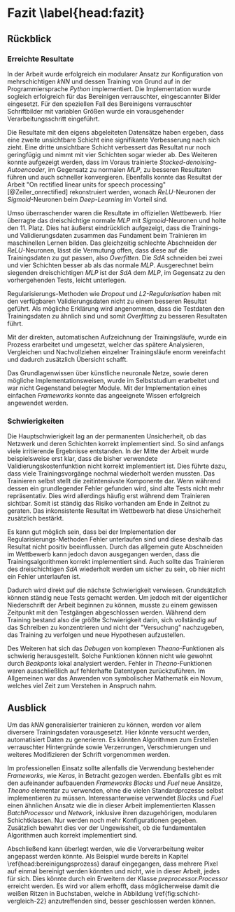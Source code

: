 # Fazit \label{head:fazit}

## Rückblick

### Erreichte Resultate

In der Arbeit wurde erfolgreich ein modularer Ansatz zur Konfiguration von mehrschichtigen *kNN* und dessen Training von Grund auf in der Programmiersprache *Python* implementiert. Die Implementation wurde sogleich erfolgreich für das Bereinigen verrauschter, eingescannter Bilder eingesetzt. Für den speziellen Fall des Bereinigens verrauschter Schriftbilder mit variablen Größen wurde ein vorausgehender Verarbeitungsschritt eingeführt.

Die Resultate mit den eigens abgeleiteten Datensätze haben ergeben, dass eine zweite unsichtbare Schicht eine signifikante Verbesserung nach sich zieht. Eine dritte unsichtbare Schicht verbessert das Resultat nur noch geringfügig und nimmt mit vier Schichten sogar wieder ab. Des Weiteren konnte aufgezeigt werden, dass im Voraus trainierte *Stacked-denoising-Autoencoder*, im Gegensatz zu normalen *MLP*, zu besseren Resultaten führen und auch schneller konvergieren. Ebenfalls konnte das Resultat der Arbeit "On rectified linear units for speech processing" [@Zeiler_onrectified] rekonstruiert werden, wonach *ReLU*-Neuronen der *Sigmoid*-Neuronen beim *Deep-Learning* im Vorteil sind.

Umso überraschender waren die Resultate im offiziellen Wettbewerb. Hier überragte das dreischichtige normale *MLP* mit *Sigmoid*-Neuronen und holte den 11. Platz. Dies hat äußerst eindrücklich aufgezeigt, dass die Trainings- und Validierungsdaten zusammen das Fundament beim Trainieren im maschinellen Lernen bilden. Das gleichzeitig schlechte Abschneiden der *ReLU*-Neuronen, lässt die Vermutung offen, dass diese auf die Trainingsdaten zu gut passen, also *Overfitten*. Die *SdA* schneiden bei zwei und vier Schichten besser ab als das normale *MLP*. Ausgerechnet beim siegenden dreischichtigen *MLP* ist der *SdA* dem *MLP*, im Gegensatz zu den vorhergehenden Tests, leicht unterlegen.

Regularisierungs-Methoden wie *Dropout* und *L2-Regularisation* haben mit den verfügbaren Validierungsdaten nicht zu einem besseren Resultat geführt. Als mögliche Erklärung wird angenommen, dass die Testdaten den Trainingsdaten zu ähnlich sind und somit *Overfitting* zu besseren Resultaten führt.

Mit der direkten, automatischen Aufzeichnung der Trainingsläufe, wurde ein Prozess erarbeitet und umgesetzt, welcher das spätere Analysieren, Vergleichen und Nachvollziehen einzelner Trainingsläufe enorm vereinfacht und dadurch zusätzlich Übersicht schafft.

Das Grundlagenwissen über künstliche neuronale Netze, sowie deren mögliche Implementationsweisen, wurde im Selbststudium erarbeitet und war nicht Gegenstand belegter Module. Mit der Implementation eines einfachen *Frameworks* konnte das angeeignete Wissen erfolgreich angewendet werden.

### Schwierigkeiten

Die Hauptschwierigkeit lag an der permanenten Unsicherheit, ob das Netzwerk und deren Schichten korrekt implementiert sind. So sind anfangs viele irritierende Ergebnisse entstanden. In der Mitte der Arbeit wurde beispielsweise erst klar, dass die bisher verwendete Validierungskostenfunktion nicht korrekt implementiert ist. Dies führte dazu, dass viele Trainingsvorgänge nochmal wiederholt werden mussten. Das Trainieren selbst stellt die zeitintensivste Komponente dar. Wenn während dessen ein grundlegender Fehler gefunden wird, sind alte Tests nicht mehr repräsentativ. Dies wird allerdings häufig erst während dem Trainieren sichtbar. Somit ist ständig das Risiko vorhanden am Ende in Zeitnot zu geraten. Das inkonsistente Resultat im Wettbewerb hat diese Unsicherheit zusätzlich bestärkt.

Es kann gut möglich sein, dass bei der Implementation der Regularisierungs-Methoden Fehler unterlaufen sind und diese deshalb das Resultat nicht positiv beeinflussen. Durch das allgemein gute Abschneiden im Wettbewerb kann jedoch davon ausgegangen werden, dass die Trainingsalgorithmen korrekt implementiert sind. Auch sollte das Trainieren des dreischichtigen *SdA* wiederholt werden um sicher zu sein, ob hier nicht ein Fehler unterlaufen ist.

Dadurch wird direkt auf die nächste Schwierigkeit verwiesen. Grundsätzlich können ständig neue Tests gemacht werden. Um jedoch mit der eigentlicher Niederschrift der Arbeit beginnen zu können, musste zu einem gewissen Zeitpunkt mit den Testgängen abgeschlossen werden. Während dem Training bestand also die größte Schwierigkeit darin, sich vollständig auf das Schreiben zu konzentrieren und nicht der "Versuchung" nachzugeben, das Training zu verfolgen und neue Hypothesen aufzustellen.

Des Weiteren hat sich das *Debugen* von komplexen *Theano*-Funktionen als schwierig herausgestellt. Solche Funktionen können nicht wie gewohnt durch *Beakponts* lokal analysiert werden. Fehler in *Theano*-Funktionen waren ausschließlich auf fehlerhafte Datentypen zurückzuführen. Im Allgemeinen war das Anwenden von symbolischer Mathematik ein Novum, welches viel Zeit zum Verstehen in Anspruch nahm.

## Ausblick

Um das *kNN* generalisierter trainieren zu können, werden vor allem diversere Trainingsdaten vorausgesetzt. Hier könnte versucht werden, automatisiert Daten zu generieren. Es könnten Algorithmen zum Erstellen verrauschter Hintergründe sowie Verzerrungen, Verschmierungen und weiteres Modifizieren der Schrift vorgenommen werden.

Im professionellen Einsatz sollte allenfalls die Verwendung bestehender *Frameworks*, wie *Keras*, in Betracht gezogen werden. Ebenfalls gibt es mit den aufeinander aufbauenden *Frameworks* *Blocks* und *Fuel* neue Ansätze, *Theano* elementar zu verwenden, ohne die vielen Standardprozesse selbst implementieren zu müssen. Interessanterweise verwendet *Blocks* und *Fuel* einen ähnlichen Ansatz wie die in dieser Arbeit implementierten Klassen *BatchProcessor* und *Network*, inklusive ihren dazugehörigen, modularen Schichtklassen. Nur werden noch mehr Konfigurationen gegeben. Zusätzlich bewahrt dies vor der Ungewissheit, ob die fundamentalen Algorithmen auch korrekt implementiert sind.

Abschließend kann überlegt werden, wie die Vorverarbeitung weiter angepasst werden könnte. Als Beispiel wurde bereits in Kapitel \ref{head:bereinigungsprozess} darauf eingegangen, dass mehrere Pixel auf einmal bereinigt werden könnten und nicht, wie in dieser Arbeit, jedes für sich. Dies könnte durch ein Erweitern der Klasse *preprocessor.Processor* erreicht werden. Es wird vor allem erhofft, dass möglicherweise damit die weißen Ritzen in Buchstaben, welche in Abbildung \ref{fig:schicht-vergleich-22} anzutreffenden sind, besser geschlossen werden können.

